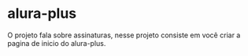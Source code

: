 # alura-plus
O projeto fala sobre assinaturas, nesse projeto consiste em você criar a pagina de inicio do alura-plus.

